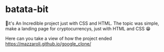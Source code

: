 # batata-bit
💚it's An Incredible project just with CSS and HTML. The topic was simple, make a landing page for cryptocurrencys, just with HTML and CSS 😁

Here can you take a view of how the project ended https://mazzaroli.github.io/google_clone/
